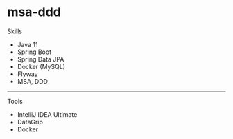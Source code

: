 # msa-ddd

Skills
- Java 11
- Spring Boot
- Spring Data JPA
- Docker (MySQL)
- Flyway
- MSA, DDD

---
Tools
- IntelliJ IDEA Ultimate
- DataGrip
- Docker
